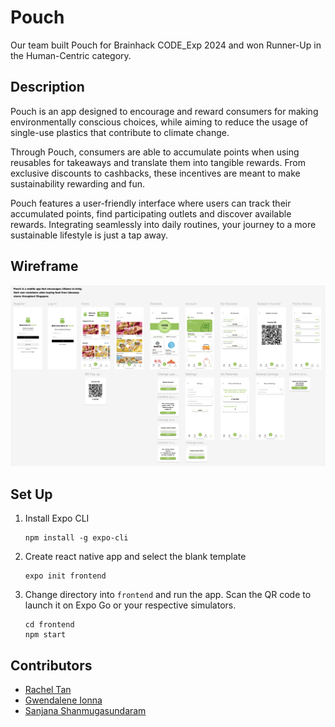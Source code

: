 # Pouch

Our team built Pouch for Brainhack CODE_Exp 2024 and won Runner-Up in the Human-Centric category.

## Description

Pouch is an app designed to encourage and reward consumers for making environmentally conscious choices, while aiming to reduce the usage of single-use plastics that contribute to climate change.

Through Pouch, consumers are able to accumulate points when using reusables for takeaways and translate them into tangible rewards. From exclusive discounts to cashbacks, these incentives are meant to make sustainability rewarding and fun.

Pouch features a user-friendly interface where users can track their accumulated points, find participating outlets and discover available rewards. Integrating seamlessly into daily routines, your journey to a more sustainable lifestyle is just a tap away.

## Wireframe

![wireframe](./assets/wireframe.png)

## Set Up

1. Install Expo CLI

       npm install -g expo-cli

2. Create react native app and select the blank template

       expo init frontend

3. Change directory into `frontend` and run the app. Scan the QR code to launch it on Expo Go or your respective simulators.

       cd frontend
       npm start

## Contributors

- [Rachel Tan](https://github.com/Racheltmz)
- [Gwendalene Ionna](https://github.com/gwenionna)
- [Sanjana Shanmugasundaram](https://github.com/snnjana)
